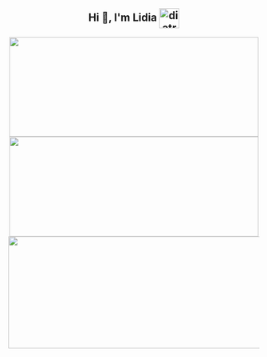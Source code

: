 <h2 align="center">Hi 👋, I'm Lidia
<img align="center" src="https://avatars.githubusercontent.com/u/100163235?v=4" alt="diatrcz" height="40" width="40" /></h2>

<div align="center">
<img src="https://github-readme-stats.vercel.app/api?username=diatrcz&theme=omni&hide_border=false&include_all_commits=false&count_private=false" height="200" width="500">
<img src="https://github-readme-streak-stats.herokuapp.com/?user=diatrcz&theme=omni&hide_border=false" height=200" width="500">
<img src="https://github-readme-stats.vercel.app/api/top-langs/?username=diatrcz&hide=jupyter%20notebook&theme=omni&hide_border=false&include_all_commits=false&count_private=true&layout=compact" height="225" width="575">
</div>

<!--
**diatrcz/diatrcz** is a ✨ _special_ ✨ repository because its `README.md` (this file) appears on your GitHub profile.

Here are some ideas to get you started:

- 🔭 I’m currently working on ...
- 🌱 I’m currently learning ...
- 👯 I’m looking to collaborate on ...
- 🤔 I’m looking for help with ...
- 💬 Ask me about ...
- 📫 How to reach me: ...
- 😄 Pronouns: ...
- ⚡ Fun fact: ...
-->
